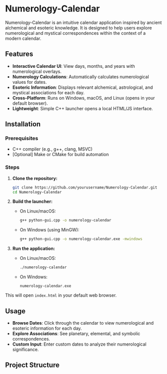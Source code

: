 # Numerology-Calendar

Numerology-Calendar is an intuitive calendar application inspired by ancient alchemical and esoteric knowledge. It is designed to help users explore numerological and mystical correspondences within the context of a modern calendar.

## Features

- **Interactive Calendar UI**: View days, months, and years with numerological overlays.
- **Numerology Calculations**: Automatically calculates numerological values for dates.
- **Esoteric Information**: Displays relevant alchemical, astrological, and mystical associations for each day.
- **Cross-Platform**: Runs on Windows, macOS, and Linux (opens in your default browser).
- **Lightweight**: Simple C++ launcher opens a local HTML/JS interface.

## Installation

### Prerequisites

- C++ compiler (e.g., g++, clang, MSVC)
- [Optional] Make or CMake for build automation

### Steps

1. **Clone the repository:**
   ```bash
   git clone https://github.com/yourusername/Numerology-Calendar.git
   cd Numerology-Calendar
   ```

2. **Build the launcher:**
   - On Linux/macOS:
     ```bash
     g++ python-gui.cpp -o numerology-calendar
     ```
   - On Windows (using MinGW):
     ```bash
     g++ python-gui.cpp -o numerology-calendar.exe -mwindows
     ```

3. **Run the application:**
   - On Linux/macOS:
     ```bash
     ./numerology-calendar
     ```
   - On Windows:
     ```
     numerology-calendar.exe
     ```

This will open `index.html` in your default web browser.

## Usage

- **Browse Dates**: Click through the calendar to view numerological and esoteric information for each day.
- **Explore Associations**: See planetary, elemental, and symbolic correspondences.
- **Custom Input**: Enter custom dates to analyze their numerological significance.

## Project Structure
